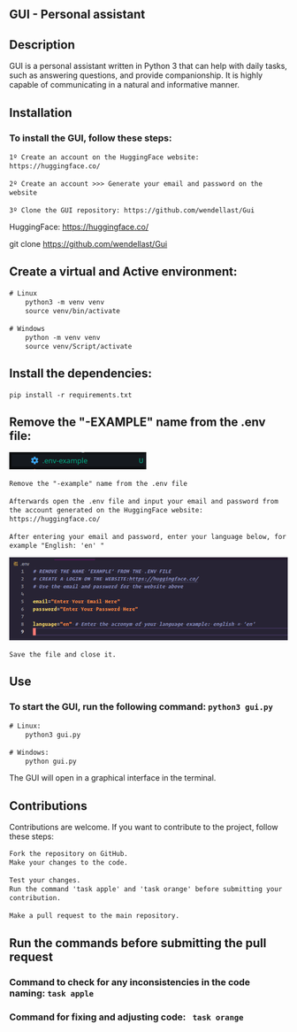 ## GUI - Personal assistant

## Description

GUI is a personal assistant written in Python 3 that can help with daily tasks, such as answering questions, and provide companionship. It is highly capable of communicating in a natural and informative manner.

## Installation

### To install the GUI, follow these steps:

    1º Create an account on the HuggingFace website: https://huggingface.co/

    2º Create an account >>> Generate your email and password on the website

    3º Clone the GUI repository: https://github.com/wendellast/Gui
HuggingFace:   https://huggingface.co/

git clone https://github.com/wendellast/Gui

## Create a virtual and Active environment:
    # Linux
        python3 -m venv venv
        source venv/bin/activate

    # Windows
        python -m venv venv
        source venv/Script/activate

## Install the dependencies:

    pip install -r requirements.txt

## Remove the "-EXAMPLE" name from the .env file:
![Imagem](img/cache/picture_readme2.png )

    Remove the "-example" name from the .env file

    Afterwards open the .env file and input your email and password from the account generated on the HuggingFace website: https://huggingface.co/

    After entering your email and password, enter your language below, for example "English: 'en' "


![Imagem](img/cache/picture_readme.png )

    Save the file and close it.

## Use

### To start the GUI, run the following command: ``` python3 gui.py ```


    # Linux:
        python3 gui.py

    # Windows:
        python gui.py

The GUI will open in a graphical interface in the terminal.


## Contributions

Contributions are welcome. If you want to contribute to the project, follow these steps:

    Fork the repository on GitHub.
    Make your changes to the code.

    Test your changes.
    Run the command 'task apple' and 'task orange' before submitting your contribution.

    Make a pull request to the main repository.

## Run the commands before submitting the pull request

### Command to check for any inconsistencies in the code naming: ```task apple```

### Command for fixing and adjusting code: ``` task orange```

